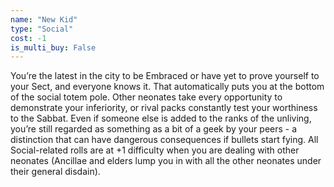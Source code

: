 ```yaml
---
name: "New Kid"
type: "Social"
cost: -1
is_multi_buy: False
---
```


You’re the latest in the city to be Embraced or have yet to prove yourself to your Sect, and everyone knows it. That automatically puts you at the bottom of the social totem pole. Other neonates take every opportunity to demonstrate your inferiority, or rival packs constantly test your worthiness to the Sabbat. Even if someone else is added to the ranks of the unliving, you’re still regarded as something as a bit of a geek by your peers - a distinction that can have dangerous consequences if bullets start fying. All Social-related rolls are at +1 difficulty when you are dealing with other neonates (Ancillae and elders lump you in with all the other neonates under their general disdain).